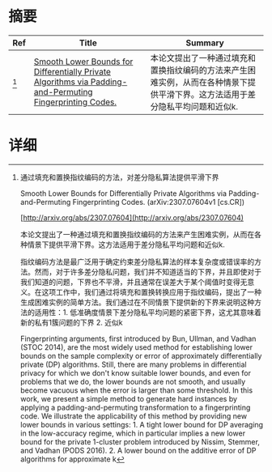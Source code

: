 # 摘要

| Ref | Title | Summary |
| --- | --- | --- |
| [^1] | [Smooth Lower Bounds for Differentially Private Algorithms via Padding-and-Permuting Fingerprinting Codes.](http://arxiv.org/abs/2307.07604) | 本论文提出了一种通过填充和置换指纹编码的方法来产生困难实例，从而在各种情景下提供平滑下界。这方法适用于差分隐私平均问题和近似k. |

# 详细

[^1]: 通过填充和置换指纹编码的方法，对差分隐私算法提供平滑下界

    Smooth Lower Bounds for Differentially Private Algorithms via Padding-and-Permuting Fingerprinting Codes. (arXiv:2307.07604v1 [cs.CR])

    [http://arxiv.org/abs/2307.07604](http://arxiv.org/abs/2307.07604)

    本论文提出了一种通过填充和置换指纹编码的方法来产生困难实例，从而在各种情景下提供平滑下界。这方法适用于差分隐私平均问题和近似k.

    

    指纹编码方法是最广泛用于确定约束差分隐私算法的样本复杂度或错误率的方法。然而，对于许多差分隐私问题，我们并不知道适当的下界，并且即使对于我们知道的问题，下界也不平滑，并且通常在误差大于某个阈值时变得无意义。在这项工作中，我们通过将填充和置换转换应用于指纹编码，提出了一种生成困难实例的简单方法。我们通过在不同情景下提供新的下界来说明这种方法的适用性：1. 低准确度情景下差分隐私平均问题的紧密下界，这尤其意味着新的私有1簇问题的下界 2. 近似k

    Fingerprinting arguments, first introduced by Bun, Ullman, and Vadhan (STOC 2014), are the most widely used method for establishing lower bounds on the sample complexity or error of approximately differentially private (DP) algorithms. Still, there are many problems in differential privacy for which we don't know suitable lower bounds, and even for problems that we do, the lower bounds are not smooth, and usually become vacuous when the error is larger than some threshold.  In this work, we present a simple method to generate hard instances by applying a padding-and-permuting transformation to a fingerprinting code. We illustrate the applicability of this method by providing new lower bounds in various settings:  1. A tight lower bound for DP averaging in the low-accuracy regime, which in particular implies a new lower bound for the private 1-cluster problem introduced by Nissim, Stemmer, and Vadhan (PODS 2016).  2. A lower bound on the additive error of DP algorithms for approximate k
    

